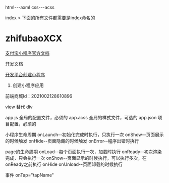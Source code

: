 
html---axml
css---acss

index > 下面的所有文件都需要是index命名的

# zhifubaoXCX

[支付宝小程序官方文档](https://mini.open.alipay.com/channel/miniIndex.htm)

[开发文档](https://opendocs.alipay.com/mini/developer)

[开发平台创建小程序](https://open.alipay.com/mini/dev/create)

1. 创建小程序应用

前端商城Id：2021002128610896

view 替代 div

app.js 全局的配置文件，必须的
app.acss 全局的样式文件，可选的
app.json 项目配置，必须的

小程序生命周期
onLaunch--初始化完成时执行，只执行一次
onShow--页面展示的时候触发
onHide--页面隐藏的时候触发
onError--程序出错时执行

page的生命周期
onLoad--每个页面执行一次，加载时执行
onReady--初次渲染完成，只会执行一次
onShow--页面显示的时候执行，可以执行多次，在onReady之前执行
onHide
onUnload--页面卸载的时候执行

事件
onTap="tapName"


